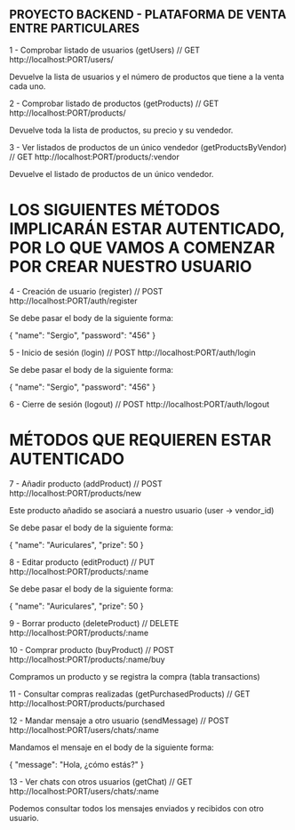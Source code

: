 ## PROYECTO BACKEND - PLATAFORMA DE VENTA ENTRE PARTICULARES

1 - Comprobar listado de usuarios (getUsers)
// GET http://localhost:PORT/users/

Devuelve la lista de usuarios y el número de productos que tiene a la venta cada uno.


2 - Comprobar listado de productos (getProducts)
// GET http://localhost:PORT/products/

Devuelve toda la lista de productos, su precio y su vendedor.


3 - Ver listados de productos de un único vendedor (getProductsByVendor)
// GET http://localhost:PORT/products/:vendor

Devuelve el listado de productos de un único vendedor.


# LOS SIGUIENTES MÉTODOS IMPLICARÁN ESTAR AUTENTICADO, POR LO QUE VAMOS A COMENZAR POR CREAR NUESTRO USUARIO

4 - Creación de usuario (register)
// POST http://localhost:PORT/auth/register

Se debe pasar el body de la siguiente forma:

{
    "name": "Sergio",
    "password": "456"
}


5 - Inicio de sesión (login)
// POST http://localhost:PORT/auth/login

Se debe pasar el body de la siguiente forma:

{
    "name": "Sergio",
    "password": "456"
}


6 - Cierre de sesión (logout)
// POST http://localhost:PORT/auth/logout


# MÉTODOS QUE REQUIEREN ESTAR AUTENTICADO

7 - Añadir producto (addProduct)
// POST http://localhost:PORT/products/new

Este producto añadido se asociará a nuestro usuario (user -> vendor_id)

Se debe pasar el body de la siguiente forma:

{
    "name": "Auriculares",
    "prize": 50
}


8 - Editar producto (editProduct)
// PUT http://localhost:PORT/products/:name

Se debe pasar el body de la siguiente forma:

{
    "name": "Auriculares",
    "prize": 50
}


9 - Borrar producto (deleteProduct)
// DELETE http://localhost:PORT/products/:name


10 - Comprar producto (buyProduct)
// POST http://localhost:PORT/products/:name/buy

Compramos un producto y se registra la compra (tabla transactions)


11 - Consultar compras realizadas (getPurchasedProducts)
// GET http://localhost:PORT/products/purchased


12 - Mandar mensaje a otro usuario (sendMessage)
// POST http://localhost:PORT/users/chats/:name

Mandamos el mensaje en el body de la siguiente forma:

{
    "message": "Hola, ¿cómo estás?"
}


13 - Ver chats con otros usuarios (getChat)
// GET http://localhost:PORT/users/chats/:name

Podemos consultar todos los mensajes enviados y recibidos con otro usuario.



